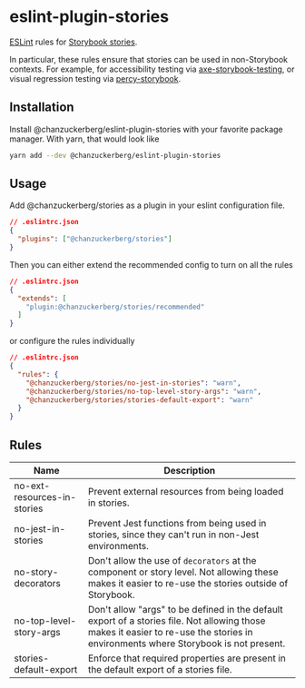 # eslint-plugin-stories

[ESLint](https://eslint.org/) rules for [Storybook stories](https://storybook.js.org/docs/react/get-started/whats-a-story).

In particular, these rules ensure that stories can be used in non-Storybook contexts. For example, for accessibility testing via [axe-storybook-testing](https://github.com/chanzuckerberg/axe-storybook-testing), or visual regression testing via [percy-storybook](https://github.com/percy/percy-storybook).

## Installation

Install @chanzuckerberg/eslint-plugin-stories with your favorite package manager. With yarn, that would look like

```sh
yarn add --dev @chanzuckerberg/eslint-plugin-stories
```

## Usage

Add @chanzuckerberg/stories as a plugin in your eslint configuration file.

```json
// .eslintrc.json
{
  "plugins": ["@chanzuckerberg/stories"]
}
```

Then you can either extend the recommended config to turn on all the rules

```json
// .eslintrc.json
{
  "extends": [
    "plugin:@chanzuckerberg/stories/recommended"
  ]
}
```

or configure the rules individually

```json
// .eslintrc.json
{
  "rules": {
    "@chanzuckerberg/stories/no-jest-in-stories": "warn",
    "@chanzuckerberg/stories/no-top-level-story-args": "warn",
    "@chanzuckerberg/stories/stories-default-export": "warn"
  }
}
```

## Rules

Name                         | Description
---------------------------- | -----------
no-ext-resources-in-stories  | Prevent external resources from being loaded in stories.
no-jest-in-stories           | Prevent Jest functions from being used in stories, since they can't run in non-Jest environments.
no-story-decorators          | Don't allow the use of `decorators` at the component or story level. Not allowing these makes it easier to re-use the stories outside of Storybook.
no-top-level-story-args      | Don't allow "args" to be defined in the default export of a stories file. Not allowing those makes it easier to re-use the stories in environments where Storybook is not present.
stories-default-export       | Enforce that required properties are present in the default export of a stories file.
